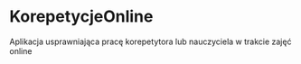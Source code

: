 # KorepetycjeOnline
Aplikacja usprawniająca pracę korepetytora lub nauczyciela w trakcie zajęć online 
